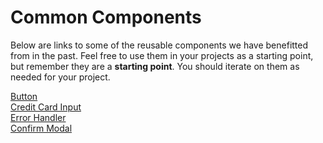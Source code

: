 # Common Components

Below are links to some of the reusable components we have benefitted from in the past. Feel free to use them in your projects as a starting point, but remember they are a **starting point**. You should iterate on them as needed for your project.

[Button](./buttons)  
[Credit Card Input](creditCardInput.js)  
[Error Handler](error-handler.js)  
[Confirm Modal](modals/confirm-modal.js)
